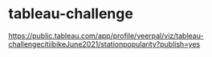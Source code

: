 # tableau-challenge


https://public.tableau.com/app/profile/veerpal/viz/tableau-challengecitiibikeJune2021/stationpopularity?publish=yes
